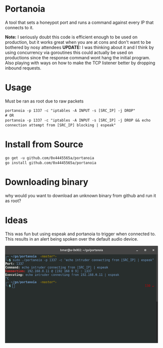 # Portanoia
A tool that sets a honeypot port and runs a command against every IP that connects to it.

**Note:** I seriously doubt this code is efficient enough to be used on production, but it works great when you are at cons and don't want to be bothered by nosy attendees
**UPDATE:** I was thinking about it and I think by using concurrency via goroutines this could actually be used on productions since the response command wont hang the initial program.  Also playing with ways on how to make the TCP listener better by dropping inbound requests.

# Usage
Must be ran as root due to raw packets
```
portanoia -p 1337 -c "iptables -A INPUT -s [SRC_IP] -j DROP"
# OR
portanoia -p 1337 -c "iptables -A INPUT -s [SRC_IP] -j DROP && echo connection attempt from [SRC_IP] blocking | espeak"
```

# Install from Source
```
go get -u github.com/0x4445565a/portanoia
go install github.com/0x4445565a/portanoia
```

# Downloading binary
why would you want to download an unknown binary from github and run it as root?

# Ideas
This was fun but using espeak and portanoia to trigger when connected to.  This results in an alert being spoken over the default audio device.

![Espeak with portanoia in action](https://raw.githubusercontent.com/0x4445565A/portanoia/master/_portanoia.png)

